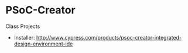 # PSoC-Creator
Class Projects

* Installer: http://www.cypress.com/products/psoc-creator-integrated-design-environment-ide
